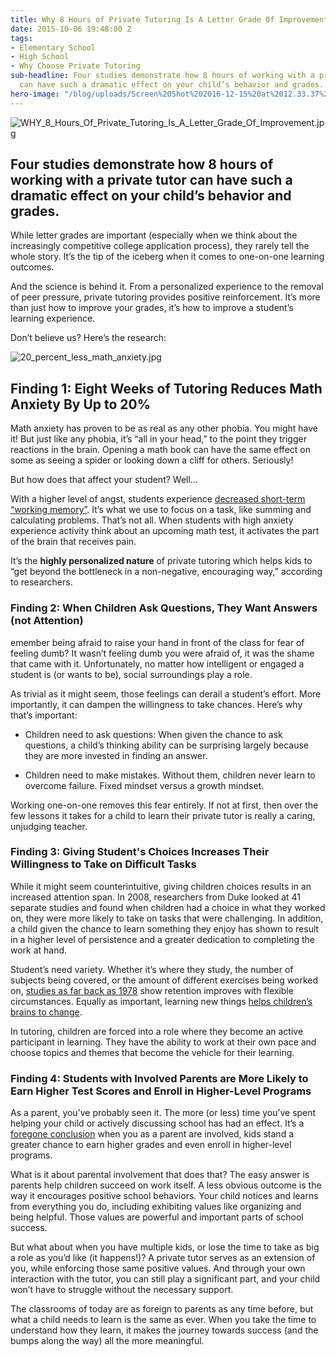```yaml
---
title: Why 8 Hours of Private Tutoring Is A Letter Grade Of Improvement
date: 2015-10-06 19:48:00 Z
tags:
- Elementary School
- High School
- Why Choose Private Tutoring
sub-headline: Four studies demonstrate how 8 hours of working with a private tutor
  can have such a dramatic effect on your child’s behavior and grades.
hero-image: "/blog/uploads/Screen%20Shot%202016-12-15%20at%2012.33.37%20PM%20(1).png"
---
```


![WHY_8_Hours_Of_Private_Tutoring_Is_A_Letter_Grade_Of_Improvement.jpg](/blog/uploads/WHY_8_Hours_Of_Private_Tutoring_Is_A_Letter_Grade_Of_Improvement.jpg)

## Four studies demonstrate how 8 hours of working with a private tutor can have such a dramatic effect on your child’s behavior and grades.

While letter grades are important (especially when we think about the increasingly competitive college application process), they rarely tell the whole story. It’s the tip of the iceberg when it comes to one-on-one learning outcomes.

And the science is behind it. From a personalized experience to the removal of peer pressure, private tutoring provides positive reinforcement. It’s more than just how to improve your grades, it’s how to improve a student’s learning experience.

Don’t believe us? Here’s the research:

![20_percent_less_math_anxiety.jpg](/blog/uploads/20_percent_less_math_anxiety.jpg)

## Finding 1: Eight Weeks of Tutoring Reduces Math Anxiety By Up to 20%

Math anxiety has proven to be as real as any other phobia. You might have it! But just like any phobia, it’s “all in your head,” to the point they trigger reactions in the brain. Opening a math book can have the same effect on some as seeing a spider or looking down a cliff for others. Seriously!

But how does that affect your student? Well...

With a higher level of angst, students experience [decreased short-term “working memory”](http://www.bbc.com/future/story/20150619-do-you-have-maths-anxiety). It’s what we use to focus on a task, like summing and calculating problems. That’s not all. When students with high anxiety experience activity think about an upcoming math test, it activates the part of the brain that receives pain.

It’s the **highly personalized nature** of private tutoring which helps kids to “get beyond the bottleneck in a non-negative, encouraging way,” according to researchers.

### Finding 2: When Children Ask Questions, They Want Answers (not Attention)

emember being afraid to raise your hand in front of the class for fear of feeling dumb? It wasn’t feeling dumb you were afraid of, it was the shame that came with it. Unfortunately, no matter how intelligent or engaged a student is (or wants to be), social surroundings play a role.

As trivial as it might seem, those feelings can derail a student’s effort. More importantly, it can dampen the willingness to take chances. Here’s why that’s important:

* Children need to ask questions: When given the chance to ask questions, a child’s thinking ability can be surprising largely because they are more invested in finding an answer.

* Children need to make mistakes. Without them, children never learn to overcome failure. Fixed mindset versus a growth mindset.

Working one-on-one removes this fear entirely. If not at first, then over the few lessons it takes for a child to learn their private tutor is really a caring, unjudging teacher.

### Finding 3: Giving Student's Choices Increases Their Willingness to Take on Difficult Tasks

While it might seem counterintuitive, giving children choices results in an increased attention span. In 2008, researchers from Duke looked at 41 separate studies and found when children had a choice in what they worked on, they were more likely to take on tasks that were challenging. In addition, a child given the chance to learn something they enjoy has shown to result in a higher level of persistence and a greater dedication to completing the work at hand.

Student’s need variety. Whether it’s where they study, the number of subjects being covered, or the amount of different exercises being worked on, [studies as far back as 1978](http://www.nytimes.com/2010/09/07/health/views/07mind.html?pagewanted=2&_r=4) show retention improves with flexible circumstances. Equally as important, learning new things [helps children’s brains to change](http://faculty.washington.edu/chudler/jugg2.html).

In tutoring, children are forced into a role where they become an active participant in learning. They have the ability to work at their own pace and choose topics and themes that become the vehicle for their learning.

### Finding 4: Students with Involved Parents are More Likely to Earn Higher Test Scores and Enroll in Higher-Level Programs

As a parent, you’ve probably seen it. The more (or less) time you’ve spent helping your child or actively discussing school has had an effect. It’s a [foregone conclusion](http://www.nea.org/tools/17360.htm) when you as a parent are involved, kids stand a greater chance to earn higher grades and even enroll in higher-level programs.

What is it about parental involvement that does that? The easy answer is parents help children succeed on work itself. A less obvious outcome is the way it encourages positive school behaviors. Your child notices and learns from everything you do, including exhibiting values like organizing and being helpful. Those values are powerful and important parts of school success.

But what about when you have multiple kids, or lose the time to take as big a role as you’d like (it happens!)? A private tutor serves as an extension of you, while enforcing those same positive values. And through your own interaction with the tutor, you can still play a significant part, and your child won’t have to struggle without the necessary support.

The classrooms of today are as foreign to parents as any time before, but what a child needs to learn is the same as ever. When you take the time to understand how they learn, it makes the journey towards success (and the bumps along the way) all the more meaningful.
